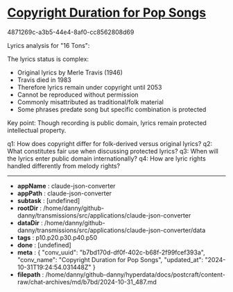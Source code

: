 # [Copyright Duration for Pop Songs](https://claude.ai/chat/b7bd170d-df0f-402c-b68f-2f99fcef393a)

4871269c-a3b5-44e4-8af0-cc8562808d69

 Lyrics analysis for "16 Tons":

The lyrics status is complex:
- Original lyrics by Merle Travis (1946)
- Travis died in 1983
- Therefore lyrics remain under copyright until 2053
- Cannot be reproduced without permission
- Commonly misattributed as traditional/folk material
- Some phrases predate song but specific combination is protected

Key point: Though recording is public domain, lyrics remain protected intellectual property.

q1: How does copyright differ for folk-derived versus original lyrics?
q2: What constitutes fair use when discussing protected lyrics?
q3: When will the lyrics enter public domain internationally?
q4: How are lyric rights handled differently from melody rights?

---

* **appName** : claude-json-converter
* **appPath** : claude-json-converter
* **subtask** : [undefined]
* **rootDir** : /home/danny/github-danny/transmissions/src/applications/claude-json-converter
* **dataDir** : /home/danny/github-danny/transmissions/src/applications/claude-json-converter/data
* **tags** : p10.p20.p30.p40.p50
* **done** : [undefined]
* **meta** : {
  "conv_uuid": "b7bd170d-df0f-402c-b68f-2f99fcef393a",
  "conv_name": "Copyright Duration for Pop Songs",
  "updated_at": "2024-10-31T19:24:54.031448Z"
}
* **filepath** : /home/danny/github-danny/hyperdata/docs/postcraft/content-raw/chat-archives/md/b7bd/2024-10-31_487.md